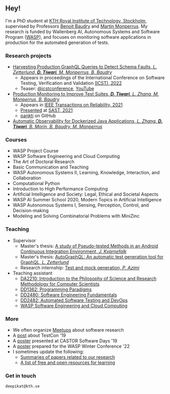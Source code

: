## Hey!

I'm a PhD student at [KTH Royal Institute of Technology, Stockholm](https://www.kth.se/profile/deepikat), supervised by Professors [Benoit Baudry](https://softwarediversity.eu/) and [Martin Monperrus](https://www.monperrus.net/martin/). My research is funded by Wallenberg AI, Autonomous Systems and Software Program ([WASP](https://wasp-sweden.org/)), and focuses on monitoring software applications in production for the automated generation of tests.

### Research projects
- [Harvesting Production GraphQL Queries to Detect Schema Faults, _L. Zetterlund, **D. Tiwari**, M. Monperrus, B. Baudry_](https://arxiv.org/abs/2112.08267)
  - Appears in proceedings of the International Conference on Software Testing, Verification and Validation [(ICST), 2022](https://icst2022.vrain.upv.es/)
  - Teaser: [@icstconference](https://twitter.com/icstconference/status/1501625569871605760?s=20&t=8Xrh5d1AS-8pwXJb9-uwbA), [YouTube](https://youtu.be/3UrPDLDCfOE)
- [Production Monitoring to Improve Test Suites, _**D. Tiwari**, L. Zhang, M. Monperrus, B. Baudry_](https://arxiv.org/abs/2012.01198)
  - Appears in [IEEE Transactions on Reliability, 2021](https://ieeexplore.ieee.org/document/9526340)
  - [Presented](https://youtu.be/jdi9hwoDqng) at [SAST, 2021](https://sast.se/index.jsp)
  - [pankti](https://github.com/castor-software/pankti) on GitHub
- [Automatic Observability for Dockerized Java Applications, _L. Zhang, **D. Tiwari**, B. Morin, B. Baudry, M. Monperrus_](https://arxiv.org/abs/1912.06914)

### Courses
- WASP Project Course
- WASP Software Engineering and Cloud Computing
- The Art of Doctoral Research
- Basic Communication and Teaching
- WASP Autonomous Systems II, Learning, Knowledge, Interaction, and Collaboration
- Computational Python
- Introduction to High Performance Computing
- Artificial Intelligence and Society: Legal, Ethical and Societal Aspects
- WASP AI Summer School 2020, Modern Topics in Artificial Intelligence
- WASP Autonomous Systems I, Sensing, Perception, Control, and Decision-making
- Modeling and Solving Combinatorial Problems with MiniZinc

### Teaching
- Supervisor
  - Master's thesis: [A study of Pseudo-tested Methods in an Android Continuous Integration Environment, _J. Kvarnefalk_](http://kth.diva-portal.org/smash/record.jsf?pid=diva2%3A1468320&dswid=-6068)
  - Master's thesis: [AutoGraphQL: An automatic test generation tool for GraphQL, _L. Zetterlund_](https://kth.diva-portal.org/smash/record.jsf?pid=diva2:1601868)
  - Research internship: [Test and mock generation, _P. Azimi_](https://github.com/Parsa-azm/Test-and-Mock-Generation)
- Teaching assistant
  - [DA2210: Introduction to the Philosophy of Science and Research Methodology for Computer Scientists](https://www.kth.se/student/kurser/kurs/DA2210)
  - [DD1362: Programming Paradigms](https://www.kth.se/student/kurser/kurs/DD1362)
  - [DD2480: Software Engineering Fundamentals](https://www.kth.se/student/kurser/kurs/DD2480)
  - [DD2482: Automated Software Testing and DevOps](https://github.com/KTH/devops-course)
  - [WASP Software Engineering and Cloud Computing](https://wasp-sweden.org/graduate-school/as-graduate-school-courses/)

### More
- We often organize [Meetups](https://www.meetup.com/KTH-Software-Research-Meetup/) about software research
- A [post](https://deepikatiwari92.medium.com/takeaways-from-testcon-europe-2019-7fdc058631a7) about TestCon '19
- A [poster](https://castor-software-days-2019.github.io/posters) presented at CASTOR Software Days '19
- A [poster](https://internal.wasp-sweden.org/wp-content/uploads/2022/01/WASP-2022-Poster-Catalogue-Software.pdf) prepared for the WASP Winter Conference '22
- I sometimes update the following:
  - [Summaries of papers related to our research](https://github.com/Deee92/journal/tree/master/papers)
  - [A list of free and open resources for learning](https://github.com/Deee92/journal/blob/master/resources/free.md)

### Get in touch
`deepikat@kth.se`

